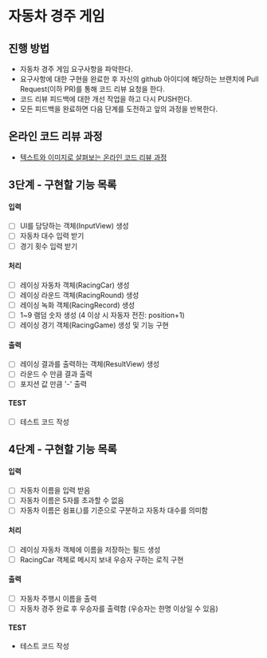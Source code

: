# 자동차 경주 게임
## 진행 방법
* 자동차 경주 게임 요구사항을 파악한다.
* 요구사항에 대한 구현을 완료한 후 자신의 github 아이디에 해당하는 브랜치에 Pull Request(이하 PR)를 통해 코드 리뷰 요청을 한다.
* 코드 리뷰 피드백에 대한 개선 작업을 하고 다시 PUSH한다.
* 모든 피드백을 완료하면 다음 단계를 도전하고 앞의 과정을 반복한다.

## 온라인 코드 리뷰 과정
* [텍스트와 이미지로 살펴보는 온라인 코드 리뷰 과정](https://github.com/next-step/nextstep-docs/tree/master/codereview)


## 3단계 - 구현할 기능 목록
#### 입력
- [ ] UI를 담당하는 객체(InputView) 생성
- [ ] 자동차 대수 입력 받기
- [ ] 경기 횟수 입력 받기

#### 처리
- [ ] 레이싱 자동차 객체(RacingCar) 생성
- [ ] 레이싱 라운드 객체(RacingRound) 생성
- [ ] 레이싱 녹화 객체(RacingRecord) 생성
- [ ] 1~9 램덤 숫자 생성 (4 이상 시 자동자 전진: position+1)
- [ ] 레이싱 경기 객체(RacingGame) 생성 및 기능 구현

#### 출력
- [ ] 레이싱 결과를 출력하는 객체(ResultView) 생성
- [ ] 라운드 수 만큼 결과 출력
- [ ] 포지션 값 만큼 '-' 출력

#### TEST
- [ ] 테스트 코드 작성


## 4단계 - 구현할 기능 목록
#### 입력
- [ ] 자동차 이름을 입력 받음
- [ ] 자동차 이름은 5자를 초과할 수 없음
- [ ] 자동차 이름은 쉼표(,)를 기준으로 구분하고 자동차 대수를 의미함

#### 처리
- [ ] 레이싱 자동차 객체에 이름을 저장하는 필드 생성
- [ ] RacingCar 객체로 메시지 보내 우승자 구하는 로직 구현

#### 출력
- [ ] 자동차 주행시 이름을 출력
- [ ] 자동차 경주 완료 후 우승자를 출력함 (우승자는 한명 이상일 수 있음)

#### TEST
- 테스트 코드 작성
